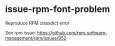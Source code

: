 # issue-rpm-font-problem
Reproduce RPM classdict error

See rpm issue: https://github.com/rpm-software-management/rpm/issues/952
